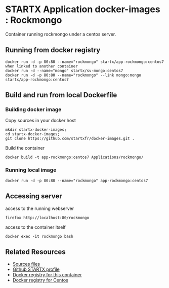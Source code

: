 # STARTX Application docker-images : Rockmongo

Container running rockmongo under a centos server.

## Running from docker registry

	docker run -d -p 80:80 --name="rockmongo" startx/app-rockmongo:centos7
	when linked to another container
	docker run -d --name="mongo" startx/sv-mongo:centos7
	docker run -d -p 80:80 --name="rockmongo" --link mongo:mongo startx/app-rockmongo:centos7

## Build and run from local Dockerfile
### Building docker image
Copy sources in your docker host 

	mkdir startx-docker-images; 
	cd startx-docker-images;
	git clone https://github.com/startxfr/docker-images.git .

Build the container

	docker build -t app-rockmongo:centos7 Applications/rockmongo/

### Running local image

	docker run -d -p 80:80 --name="rockmongo" app-rockmongo:centos7

## Accessing server
access to the running webserver

	firefox http://localhost:80/rockmongo

access to the container itself

	docker exec -it rockmongo bash

## Related Resources
* [Sources files](https://github.com/startxfr/docker-images/tree/centos7/Applications/rockmongo)
* [Github STARTX profile](https://github.com/startxfr/docker-images)
* [Docker registry for this container](https://registry.hub.docker.com/u/startx/app-rockmongo/)
* [Docker registry for Centos](https://registry.hub.docker.com/u/centos/)



